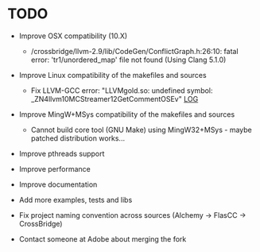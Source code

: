 TODO
====

* Improve OSX compatibility (10.X)
  * /crossbridge/llvm-2.9/lib/CodeGen/ConflictGraph.h:26:10: fatal error: 'tr1/unordered_map' file not found (Using Clang 5.1.0)

* Improve Linux compatibility of the makefiles and sources
  * Fix LLVM-GCC error: "LLVMgold.so: undefined symbol: _ZN4llvm10MCStreamer12GetCommentOSEv" [LOG](https://s3.amazonaws.com/archive.travis-ci.org/jobs/24382789/log.txt)

* Improve MingW+MSys compatibility of the makefiles and sources
  * Cannot build core tool (GNU Make) using MingW32+MSys - maybe patched distribution works...

* Improve pthreads support

* Improve performance

* Improve documentation

* Add more examples, tests and libs

* Fix project naming convention across sources (Alchemy -> FlasCC -> CrossBridge)

* Contact someone at Adobe about merging the fork
